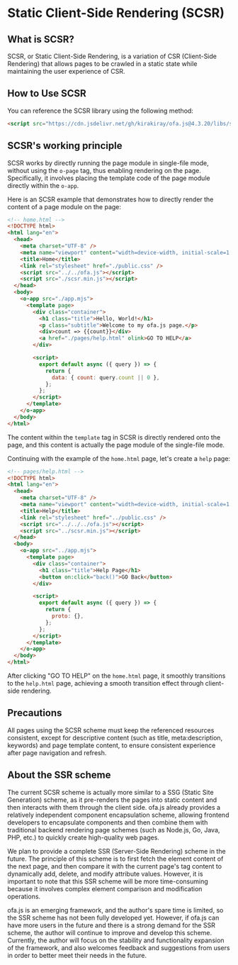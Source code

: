 # Static Client-Side Rendering (SCSR)

## What is SCSR?

SCSR, or Static Client-Side Rendering, is a variation of CSR (Client-Side Rendering) that allows pages to be crawled in a static state while maintaining the user experience of CSR.

## How to Use SCSR

You can reference the SCSR library using the following method:

```html
<script src="https://cdn.jsdelivr.net/gh/kirakiray/ofa.js@4.3.20/libs/scsr/dist/scsr.min.js"></script>
```

## SCSR's working principle

SCSR works by directly running the page module in single-file mode, without using the `o-page` tag, thus enabling rendering on the page. Specifically, it involves placing the template code of the page module directly within the `o-app`.

Here is an SCSR example that demonstrates how to directly render the content of a page module on the page:

```html
<!-- home.html -->
<!DOCTYPE html>
<html lang="en">
  <head>
    <meta charset="UTF-8" />
    <meta name="viewport" content="width=device-width, initial-scale=1.0" />
    <title>Home</title>
    <link rel="stylesheet" href="./public.css" />
    <script src="../../ofa.js"></script>
    <script src="./scsr.min.js"></script>
  </head>
  <body>
    <o-app src="./app.mjs">
      <template page>
        <div class="container">
          <h1 class="title">Hello, World!</h1>
          <p class="subtitle">Welcome to my ofa.js page.</p>
          <div>count => {{count}}</div>
          <a href="./pages/help.html" olink>GO TO HELP</a>
        </div>

        <script>
          export default async ({ query }) => {
            return {
              data: { count: query.count || 0 },
            };
          };
        </script>
      </template>
    </o-app>
  </body>
</html>
```

The content within the `template` tag in SCSR is directly rendered onto the page, and this content is actually the page module of the single-file mode.

Continuing with the example of the `home.html` page, let's create a `help` page:

```html
<!-- pages/help.html -->
<!DOCTYPE html>
<html lang="en">
  <head>
    <meta charset="UTF-8" />
    <meta name="viewport" content="width=device-width, initial-scale=1.0" />
    <title>Help</title>
    <link rel="stylesheet" href="../public.css" />
    <script src="../../../ofa.js"></script>
    <script src="../scsr.min.js"></script>
  </head>
  <body>
    <o-app src="../app.mjs">
      <template page>
        <div class="container">
          <h1 class="title">Help Page</h1>
          <button on:click="back()">GO Back</button>
        </div>

        <script>
          export default async ({ query }) => {
            return {
              proto: {},
            };
          };
        </script>
      </template>
    </o-app>
  </body>
</html>

```

After clicking "GO TO HELP" on the `home.html` page, it smoothly transitions to the `help.html` page, achieving a smooth transition effect through client-side rendering.

## Precautions

All pages using the SCSR scheme must keep the referenced resources consistent, except for descriptive content (such as title, meta:description, keywords) and page template content, to ensure consistent experience after page navigation and refresh.

## About the SSR scheme

The current SCSR scheme is actually more similar to a SSG (Static Site Generation) scheme, as it pre-renders the pages into static content and then interacts with them through the client side. ofa.js already provides a relatively independent component encapsulation scheme, allowing frontend developers to encapsulate components and then combine them with traditional backend rendering page schemes (such as Node.js, Go, Java, PHP, etc.) to quickly create high-quality web pages. 

We plan to provide a complete SSR (Server-Side Rendering) scheme in the future. The principle of this scheme is to first fetch the element content of the next page, and then compare it with the current page's tag content to dynamically add, delete, and modify attribute values. However, it is important to note that this SSR scheme will be more time-consuming because it involves complex element comparison and modification operations.

ofa.js is an emerging framework, and the author's spare time is limited, so the SSR scheme has not been fully developed yet. However, if ofa.js can have more users in the future and there is a strong demand for the SSR scheme, the author will continue to improve and develop this scheme. Currently, the author will focus on the stability and functionality expansion of the framework, and also welcomes feedback and suggestions from users in order to better meet their needs in the future.

